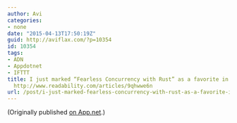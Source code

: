 ```yaml
---
author: Avi
categories:
- none
date: "2015-04-13T17:50:19Z"
guid: http://aviflax.com/?p=10354
id: 10354
tags:
- ADN
- Appdotnet
- IFTTT
title: I just marked “Fearless Concurrency with Rust” as a favorite in Readability.
  http://www.readability.com/articles/9qhwwe6n
url: /post/i-just-marked-fearless-concurrency-with-rust-as-a-favorite-in-readability-httpwww-readability-comarticles9qhwwe6n/
---
```

(Originally published [on App.net](http://alpha.app.net/aviflax/post/57542348).)